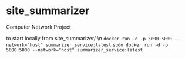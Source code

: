 # site_summarizer
Computer Network Project

to start locally from site_summarizer/ \n
```docker run -d -p 5000:5000 --network="host" summarizer_service:latest```
```sudo docker run -d -p 5000:5000 --network="host" summarizer_service:latest```



